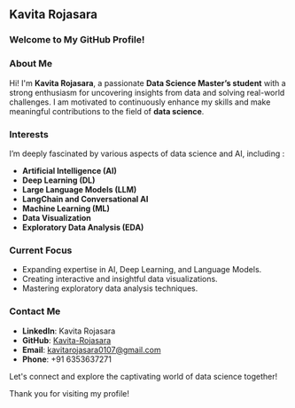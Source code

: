 ## Kavita Rojasara

### **Welcome to My GitHub Profile!**

### **About Me**  
Hi! I'm **Kavita Rojasara**, a passionate **Data Science Master’s student** with a strong enthusiasm for uncovering insights from data and solving real-world challenges. I am motivated to continuously enhance my skills and make meaningful contributions to the field of **data science**.

### **Interests**  
I’m deeply fascinated by various aspects of data science and AI, including :
- **Artificial Intelligence (AI)**  
- **Deep Learning (DL)**  
- **Large Language Models (LLM)**  
- **LangChain and Conversational AI**  
- **Machine Learning (ML)**  
- **Data Visualization**  
- **Exploratory Data Analysis (EDA)**  

### **Current Focus**  
- Expanding expertise in AI, Deep Learning, and Language Models.  
- Creating interactive and insightful data visualizations.  
- Mastering exploratory data analysis techniques.

### **Contact Me**  
- **LinkedIn**: Kavita Rojasara
- **GitHub**: [Kavita-Rojasara](#)  
- **Email**: kavitarojasara0107@gmail.com  
- **Phone**: +91 6353637271 

Let's connect and explore the captivating world of data science together!

Thank you for visiting my profile!
